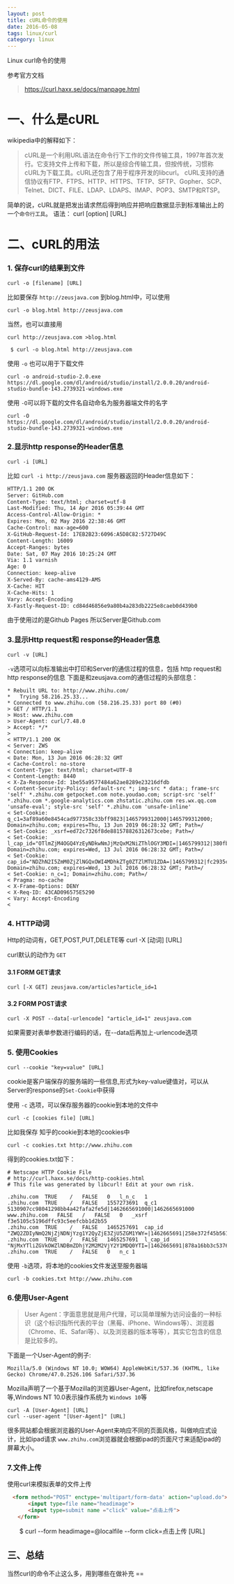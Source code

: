 ```yaml
---
layout: post
title: cURL命令的使用
date: 2016-05-08
tags: linux/curl
category: linux
---
```


Linux curl命令的使用

参考官方文档

> https://curl.haxx.se/docs/manpage.html

# 一、什么是cURL

  wikipedia中的解释如下：
  
  >cURL是一个利用URL语法在命令行下工作的文件传输工具，1997年首次发行。它支持文件上传和下载，所以是综合传输工具，但按传统，习惯称cURL为下载工具。cURL还包含了用于程序开发的libcurl。
  cURL支持的通信协议有FTP、FTPS、HTTP、HTTPS、TFTP、SFTP、Gopher、SCP、Telnet、DICT、FILE、LDAP、LDAPS、IMAP、POP3、SMTP和RTSP。
  
 简单的说，cURL就是把发出请求然后得到响应并把响应数据显示到标准输出上的一个`命令行工具`。
  语法：
  curl [option] [URL]
  
  
# 二、cURL的用法
  
  ### 1. 保存curl的结果到文件
    
    curl -o [filename] [URL]
    
比如要保存 `http://zeusjava.com` 到blog.html中，可以使用

    curl -o blog.html http://zeusjava.com
当然，也可以直接用

    curl http://zeusjava.com >blog.html
   ``` 
    $ curl -o blog.html http://zeusjava.com
```

使用 `-o` 也可以用于下载文件

    curl -o android-studio-2.0.exe https://dl.google.com/dl/android/studio/install/2.0.0.20/android-studio-bundle-143.2739321-windows.exe

使用 `-O`可以将下载的文件名自动命名为服务器端文件的名字

    curl -O https://dl.google.com/dl/android/studio/install/2.0.0.20/android-studio-bundle-143.2739321-windows.exe

<!-- more -->
  ### 2.显示http response的Header信息

    curl -i [URL]
    
比如 `curl -i http://zeusjava.com` 服务器返回的Header信息如下：

```html
HTTP/1.1 200 OK
Server: GitHub.com
Content-Type: text/html; charset=utf-8
Last-Modified: Thu, 14 Apr 2016 05:39:44 GMT
Access-Control-Allow-Origin: *
Expires: Mon, 02 May 2016 22:38:46 GMT
Cache-Control: max-age=600
X-GitHub-Request-Id: 17EB2B23:6096:A5D8C82:5727D49C
Content-Length: 16009
Accept-Ranges: bytes
Date: Sat, 07 May 2016 10:25:24 GMT
Via: 1.1 varnish
Age: 0
Connection: keep-alive
X-Served-By: cache-ams4129-AMS
X-Cache: HIT
X-Cache-Hits: 1
Vary: Accept-Encoding
X-Fastly-Request-ID: cd84d46856e9a80b4a283db2225e8caeb0d439b0
```

由于使用过的是Github Pages 所以Server是Github.com

 ### 3.显示Http request和 response的Header信息
 
    curl -v [URL]
    
`-v`选项可以向标准输出中打印和Server的通信过程的信息，包括 http request和http response的信息
下面是和zeusjava.com的通信过程的头部信息：

```
* Rebuilt URL to: http://www.zhihu.com/
*   Trying 58.216.25.33...
* Connected to www.zhihu.com (58.216.25.33) port 80 (#0)
> GET / HTTP/1.1
> Host: www.zhihu.com
> User-Agent: curl/7.48.0
> Accept: */*
> 
< HTTP/1.1 200 OK
< Server: ZWS
< Connection: keep-alive
< Date: Mon, 13 Jun 2016 06:28:32 GMT
< Cache-Control: no-store
< Content-Type: text/html; charset=UTF-8
< Content-Length: 8440
< X-Za-Response-Id: 1be55a9577484a62ae8289e23216dfdb
< Content-Security-Policy: default-src *; img-src * data:; frame-src 'self' *.zhihu.com getpocket.com note.youdao.com; script-src 'self' *.zhihu.com *.google-analytics.com zhstatic.zhihu.com res.wx.qq.com 'unsafe-eval'; style-src 'self' *.zhihu.com 'unsafe-inline'
< Set-Cookie: q_c1=3af89a60e8454cad977358c33bff9823|1465799312000|1465799312000; Domain=zhihu.com; expires=Thu, 13 Jun 2019 06:28:32 GMT; Path=/
< Set-Cookie: _xsrf=ed72c7326f8de881578826312673cebe; Path=/
< Set-Cookie: l_cap_id="OTlmZjM4OGQ4YzEyNDkwNmJjMzQxM2NiZThlOGY3MDI=|1465799312|380fb662f09187c07ae84e38dc694197feae1f09"; Domain=zhihu.com; expires=Wed, 13 Jul 2016 06:28:32 GMT; Path=/
< Set-Cookie: cap_id="NDZhN2I5ZmM0ZjZlNGQxOWI4MDhkZTg0ZTZlMTU1ZDA=|1465799312|fc2935c8732a53b5216bbffebbceed1cf179f5ab"; Domain=zhihu.com; expires=Wed, 13 Jul 2016 06:28:32 GMT; Path=/
< Set-Cookie: n_c=1; Domain=zhihu.com; Path=/
< Pragma: no-cache
< X-Frame-Options: DENY
< X-Req-ID: 43CAD096575E5290
< Vary: Accept-Encoding
< 

```


### 4. HTTP动词
Http的动词有，GET,POST,PUT,DELETE等
    curl -X [动词] [URL]
    
curl默认的动作为 `GET`
#### 3.1 FORM GET请求

    curl [-X GET] zeusjava.com/articles?article_id=1
    
#### 3.2 FORM POST请求

    curl -X POST --data[-urlencode] "article_id=1" zeusjava.com
    
如果需要对表单参数进行编码的话，在--data后再加上-urlencode选项
    

### 5. 使用Cookies

    curl --cookie "key=value" [URL]
    
cookie是客户端保存的服务端的一些信息,形式为key-value键值对，可以从Server的response的`Set-Cookie`中获得

使用 `-c` 选项，可以保存服务器的cookie到本地的文件中

    curl -c [cookies file] [URL]
    
比如我保存 知乎的cookie到本地的cookies中

    curl -c cookies.txt http://www.zhihu.com

得到的cookies.txt如下：

```
# Netscape HTTP Cookie File
# http://curl.haxx.se/docs/http-cookies.html
# This file was generated by libcurl! Edit at your own risk.

.zhihu.com	TRUE	/	FALSE	0	l_n_c	1
.zhihu.com	TRUE	/	FALSE	1557273691	q_c1	5130907cc98041298bb4a42fafa2fe5d|1462665691000|1462665691000
www.zhihu.com	FALSE	/	FALSE	0	_xsrf	f3e5105c5196dffc93c5eefcbb1d2b55
.zhihu.com	TRUE	/	FALSE	1465257691	cap_id	"ZWQ2ZDIyNmQ2NjZjNDNjYzg1Y2QyZjE3ZjU5ZGM1YWY=|1462665691|258e372f45b5610e483a25bfa3dde1debd56ca08"
.zhihu.com	TRUE	/	FALSE	1465257691	l_cap_id	"NjMxYTliZGVkOWZlNDBmZDhjY2M2M2VjY2Y1MDQ0YTI=|1462665691|878a16bb3c5376f14a0d837c19db994c66b6b668"
.zhihu.com	TRUE	/	FALSE	0	n_c	1

```

使用 `-b`选项，将本地的cookies文件发送至服务器端

    curl -b cookies.txt http://www.zhihu.com


### 6.使用User-Agent

>User Agent：字面意思就是用户代理，可以简单理解为访问设备的一种标识（这个标识指所代表的平台（黑莓、iPhone、Windows等）、浏览器（Chrome、IE、Safari等）、以及浏览器的版本等等），其实它包含的信息是比较多的。


下面是一个User-Agent的例子:

    Mozilla/5.0 (Windows NT 10.0; WOW64) AppleWebKit/537.36 (KHTML, like Gecko) Chrome/47.0.2526.106 Safari/537.36

Mozilla声明了一个基于Mozilla的浏览器User-Agent，比如firefox,netscape等,Windows NT 10.0表示操作系统为 `Windows 10`等

    curl -A [User-Agent] [URL]
    curl --user-agent "[User-Agent]" [URL]
    
很多网站都会根据浏览器的User-Agent来响应不同的页面风格，叫做响应式设计，比如ipad请求 `www.zhihu.com`浏览器就会根据ipad的页面尺寸来适配ipad的屏幕大小。

    
### 7.文件上传

使用curl来模拟表单的文件上传

```html
　<form method="POST" enctype='multipart/form-data' action="upload.do">
　　　　<input type=file name="headimage">
　　　　<input type=submit name ="click" value="点击上传">
　　</form>
```

　　$ curl --form headimage=@localfile --form click=点击上传 [URL]
　　
## 三、总结

当然curl的命令不止这么多，用到哪些在做补充 ==